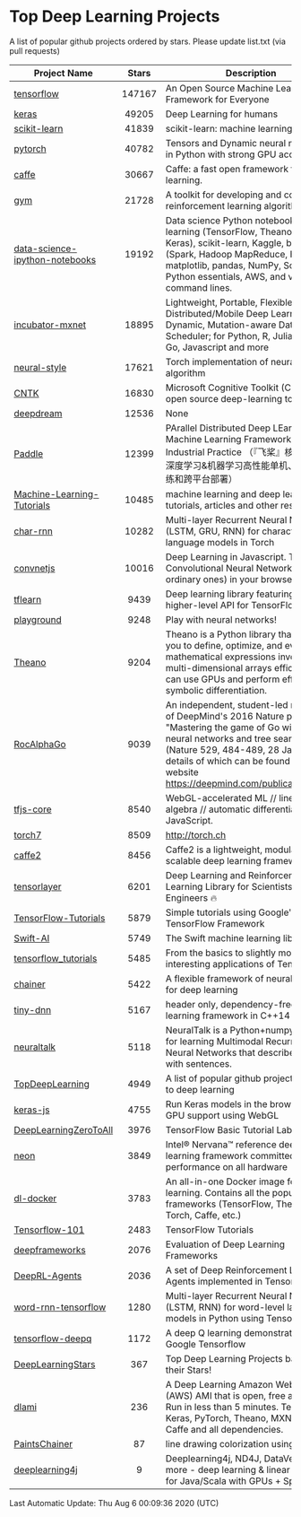# Top Deep Learning Projects
A list of popular github projects ordered by stars.
Please update list.txt (via pull requests)

|Project Name| Stars | Description |
| ---------- |:-----:| ----------- |
| [tensorflow](https://github.com/tensorflow/tensorflow) | 147167 | An Open Source Machine Learning Framework for Everyone |
| [keras](https://github.com/keras-team/keras) | 49205 | Deep Learning for humans |
| [scikit-learn](https://github.com/scikit-learn/scikit-learn) | 41839 | scikit-learn: machine learning in Python |
| [pytorch](https://github.com/pytorch/pytorch) | 40782 | Tensors and Dynamic neural networks in Python with strong GPU acceleration |
| [caffe](https://github.com/BVLC/caffe) | 30667 | Caffe: a fast open framework for deep learning. |
| [gym](https://github.com/openai/gym) | 21728 | A toolkit for developing and comparing reinforcement learning algorithms. |
| [data-science-ipython-notebooks](https://github.com/donnemartin/data-science-ipython-notebooks) | 19192 | Data science Python notebooks: Deep learning (TensorFlow, Theano, Caffe, Keras), scikit-learn, Kaggle, big data (Spark, Hadoop MapReduce, HDFS), matplotlib, pandas, NumPy, SciPy, Python essentials, AWS, and various command lines. |
| [incubator-mxnet](https://github.com/apache/incubator-mxnet) | 18895 | Lightweight, Portable, Flexible Distributed/Mobile Deep Learning with Dynamic, Mutation-aware Dataflow Dep Scheduler; for Python, R, Julia, Scala, Go, Javascript and more |
| [neural-style](https://github.com/jcjohnson/neural-style) | 17621 | Torch implementation of neural style algorithm |
| [CNTK](https://github.com/microsoft/CNTK) | 16830 | Microsoft Cognitive Toolkit (CNTK), an open source deep-learning toolkit |
| [deepdream](https://github.com/google/deepdream) | 12536 | None |
| [Paddle](https://github.com/PaddlePaddle/Paddle) | 12399 | PArallel Distributed Deep LEarning: Machine Learning Framework from Industrial Practice （『飞桨』核心框架，深度学习&机器学习高性能单机、分布式训练和跨平台部署） |
| [Machine-Learning-Tutorials](https://github.com/ujjwalkarn/Machine-Learning-Tutorials) | 10485 | machine learning and deep learning tutorials, articles and other resources  |
| [char-rnn](https://github.com/karpathy/char-rnn) | 10282 | Multi-layer Recurrent Neural Networks (LSTM, GRU, RNN) for character-level language models in Torch |
| [convnetjs](https://github.com/karpathy/convnetjs) | 10016 | Deep Learning in Javascript. Train Convolutional Neural Networks (or ordinary ones) in your browser. |
| [tflearn](https://github.com/tflearn/tflearn) | 9439 | Deep learning library featuring a higher-level API for TensorFlow. |
| [playground](https://github.com/tensorflow/playground) | 9248 | Play with neural networks! |
| [Theano](https://github.com/Theano/Theano) | 9204 | Theano is a Python library that allows you to define, optimize, and evaluate mathematical expressions involving multi-dimensional arrays efficiently. It can use GPUs and perform efficient symbolic differentiation. |
| [RocAlphaGo](https://github.com/Rochester-NRT/RocAlphaGo) | 9039 | An independent, student-led replication of DeepMind's 2016 Nature publication, "Mastering the game of Go with deep neural networks and tree search" (Nature 529, 484-489, 28 Jan 2016), details of which can be found on their website https://deepmind.com/publications.html. |
| [tfjs-core](https://github.com/tensorflow/tfjs-core) | 8540 | WebGL-accelerated ML // linear algebra // automatic differentiation for JavaScript. |
| [torch7](https://github.com/torch/torch7) | 8509 | http://torch.ch |
| [caffe2](https://github.com/facebookarchive/caffe2) | 8456 | Caffe2 is a lightweight, modular, and scalable deep learning framework. |
| [tensorlayer](https://github.com/tensorlayer/tensorlayer) | 6201 | Deep Learning and Reinforcement Learning Library for Scientists and Engineers 🔥 |
| [TensorFlow-Tutorials](https://github.com/nlintz/TensorFlow-Tutorials) | 5879 | Simple tutorials using Google's TensorFlow Framework |
| [Swift-AI](https://github.com/Swift-AI/Swift-AI) | 5749 | The Swift machine learning library. |
| [tensorflow_tutorials](https://github.com/pkmital/tensorflow_tutorials) | 5485 | From the basics to slightly more interesting applications of Tensorflow |
| [chainer](https://github.com/chainer/chainer) | 5422 | A flexible framework of neural networks for deep learning |
| [tiny-dnn](https://github.com/tiny-dnn/tiny-dnn) | 5167 | header only, dependency-free deep learning framework in C++14 |
| [neuraltalk](https://github.com/karpathy/neuraltalk) | 5118 | NeuralTalk is a Python+numpy project for learning Multimodal Recurrent Neural Networks that describe images with sentences. |
| [TopDeepLearning](https://github.com/aymericdamien/TopDeepLearning) | 4949 | A list of popular github projects related to deep learning |
| [keras-js](https://github.com/transcranial/keras-js) | 4755 | Run Keras models in the browser, with GPU support using WebGL |
| [DeepLearningZeroToAll](https://github.com/hunkim/DeepLearningZeroToAll) | 3976 | TensorFlow Basic Tutorial Labs |
| [neon](https://github.com/NervanaSystems/neon) | 3849 | Intel® Nervana™ reference deep learning framework committed to best performance on all hardware |
| [dl-docker](https://github.com/floydhub/dl-docker) | 3783 | An all-in-one Docker image for deep learning. Contains all the popular DL frameworks (TensorFlow, Theano, Torch, Caffe, etc.) |
| [Tensorflow-101](https://github.com/sjchoi86/Tensorflow-101) | 2483 | TensorFlow Tutorials |
| [deepframeworks](https://github.com/zer0n/deepframeworks) | 2076 | Evaluation of Deep Learning Frameworks |
| [DeepRL-Agents](https://github.com/awjuliani/DeepRL-Agents) | 2036 | A set of Deep Reinforcement Learning Agents implemented in Tensorflow. |
| [word-rnn-tensorflow](https://github.com/hunkim/word-rnn-tensorflow) | 1280 | Multi-layer Recurrent Neural Networks (LSTM, RNN) for word-level language models in Python using TensorFlow. |
| [tensorflow-deepq](https://github.com/siemanko/tensorflow-deepq) | 1172 | A deep Q learning demonstration using Google Tensorflow |
| [DeepLearningStars](https://github.com/hunkim/DeepLearningStars) | 367 | Top Deep Learning Projects based on their Stars! |
| [dlami](https://github.com/ritchieng/dlami) | 236 | A Deep Learning Amazon Web Service (AWS) AMI that is open, free and works. Run in less than 5 minutes. TensorFlow, Keras, PyTorch, Theano, MXNet, CNTK, Caffe and all dependencies. |
| [PaintsChainer](https://github.com/taizan/PaintsChainer) | 87 | line drawing colorization using chainer |
| [deeplearning4j](https://github.com/deeplearning4j/deeplearning4j) | 9 | Deeplearning4j, ND4J, DataVec and more - deep learning & linear algebra for Java/Scala with GPUs + Spark |

Last Automatic Update: Thu Aug  6 00:09:36 2020 (UTC)
